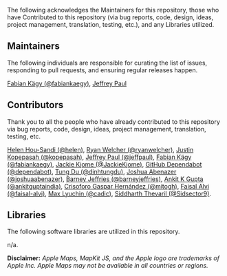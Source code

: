 The following acknowledges the Maintainers for this repository, those who have Contributed to this repository (via bug reports, code, design, ideas, project management, translation, testing, etc.), and any Libraries utilized.

## Maintainers

The following individuals are responsible for curating the list of issues, responding to pull requests, and ensuring regular releases happen.

[Fabian Kägy (@fabiankaegy)](https://github.com/fabiankaegy), [Jeffrey Paul](https://github.com/jeffpaul)

## Contributors

Thank you to all the people who have already contributed to this repository via bug reports, code, design, ideas, project management, translation, testing, etc.

[Helen Hou-Sandi (@helen)](https://github.com/helen), [Ryan Welcher (@ryanwelcher)](https://github.com/ryanwelcher), [Justin Kopepasah (@kopepasah)](https://github.com/kopepasah), [Jeffrey Paul (@jeffpaul)](https://github.com/jeffpaul), [Fabian Kägy (@fabiankaegy)](https://github.com/fabiankaegy), [Jackie Kjome (@JackieKjome)](https://github.com/JackieKjome), [GitHub Dependabot (@dependabot)](https://github.com/apps/dependabot), [Tung Du (@dinhtungdu)](https://github.com/dinhtungdu), [Joshua Abenazer (@joshuaabenazer)](https://github.com/joshuaabenazer), [Barney Jeffries (@barneyjeffries)](https://github.com/barneyjeffries), [Ankit K Gupta (@ankitguptaindia)](https://github.com/ankitguptaindia), [Crisoforo Gaspar Hernández (@mitogh)](https://github.com/mitogh), [Faisal Alvi (@faisal-alvi)](https://github.com/faisal-alvi), [Max Lyuchin (@cadic)](https://github.com/cadic), [Siddharth Thevaril (@Sidsector9)](https://github.com/Sidsector9).

## Libraries

The following software libraries are utilized in this repository.

n/a.

**Disclaimer:** _Apple Maps, MapKit JS, and the Apple logo are trademarks of Apple Inc.  Apple Maps may not be available in all countries or regions._
